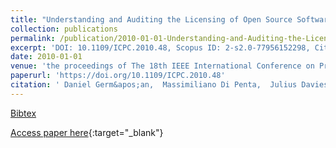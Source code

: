```yaml
---
title: "Understanding and Auditing the Licensing of Open Source Software Distributions"
collection: publications
permalink: /publication/2010-01-01-Understanding-and-Auditing-the-Licensing-of-Open-Source-Software-Distributions
excerpt: 'DOI: 10.1109/ICPC.2010.48, Scopus ID: 2-s2.0-77956152298, Cited by: 32'
date: 2010-01-01
venue: 'the proceedings of The 18th IEEE International Conference on Program Comprehension, ICPC 2010, Braga, Minho, Portugal, June 30-July 2, 2010'
paperurl: 'https://doi.org/10.1109/ICPC.2010.48'
citation: ' Daniel Germ&apos;an,  Massimiliano Di Penta,  Julius Davies, &quot;Understanding and Auditing the Licensing of Open Source Software Distributions.&quot; the proceedings of The 18th IEEE International Conference on Program Comprehension, ICPC 2010, Braga, Minho, Portugal, June 30-July 2, 2010, 2010.'
---
```

[Bibtex](https://dblp.org/rec/bib/conf/iwpc/GermanPD10)

[Access paper here](https://doi.org/10.1109/ICPC.2010.48){:target="_blank"}
